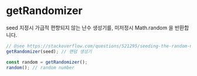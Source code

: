 # getRandomizer

seed 지정시 가급적 편향되지 않는 난수 생성기를, 미저정시 Math.random 을 반환합니다.

```ts
// @see https://stackoverflow.com/questions/521295/seeding-the-random-number-generator-in-javascript
getRandomizer(seed); // 랜덤 생성기
```

```ts
const random = getRandomizer();
random(); // random number
```